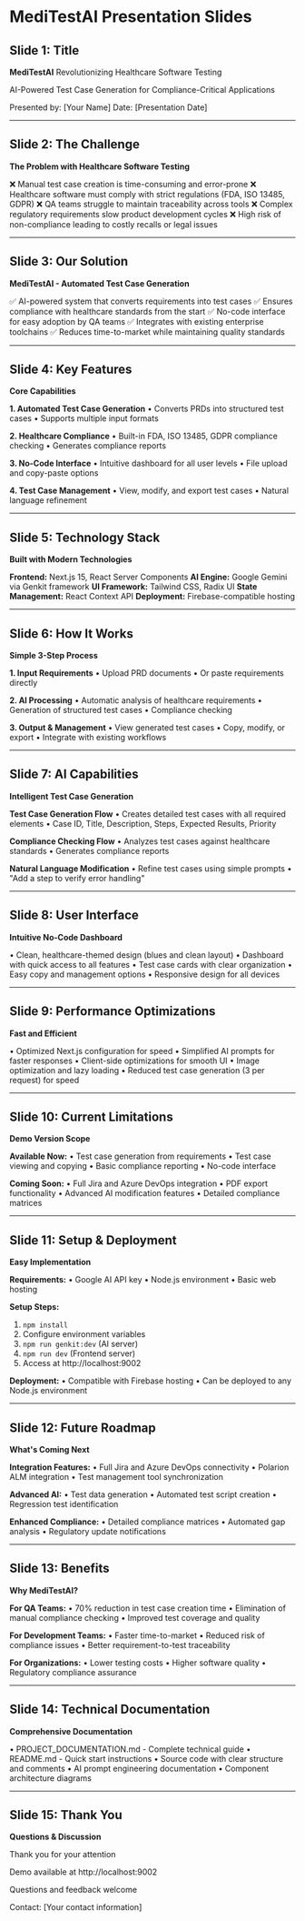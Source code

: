 # MediTestAI Presentation Slides

## Slide 1: Title
**MediTestAI**
Revolutionizing Healthcare Software Testing

AI-Powered Test Case Generation for Compliance-Critical Applications

Presented by: [Your Name]
Date: [Presentation Date]

---

## Slide 2: The Challenge
**The Problem with Healthcare Software Testing**

❌ Manual test case creation is time-consuming and error-prone
❌ Healthcare software must comply with strict regulations (FDA, ISO 13485, GDPR)
❌ QA teams struggle to maintain traceability across tools
❌ Complex regulatory requirements slow product development cycles
❌ High risk of non-compliance leading to costly recalls or legal issues

---

## Slide 3: Our Solution
**MediTestAI - Automated Test Case Generation**

✅ AI-powered system that converts requirements into test cases
✅ Ensures compliance with healthcare standards from the start
✅ No-code interface for easy adoption by QA teams
✅ Integrates with existing enterprise toolchains
✅ Reduces time-to-market while maintaining quality standards

---

## Slide 4: Key Features
**Core Capabilities**

**1. Automated Test Case Generation**
• Converts PRDs into structured test cases
• Supports multiple input formats

**2. Healthcare Compliance**
• Built-in FDA, ISO 13485, GDPR compliance checking
• Generates compliance reports

**3. No-Code Interface**
• Intuitive dashboard for all user levels
• File upload and copy-paste options

**4. Test Case Management**
• View, modify, and export test cases
• Natural language refinement

---

## Slide 5: Technology Stack
**Built with Modern Technologies**

**Frontend:** Next.js 15, React Server Components
**AI Engine:** Google Gemini via Genkit framework
**UI Framework:** Tailwind CSS, Radix UI
**State Management:** React Context API
**Deployment:** Firebase-compatible hosting

---

## Slide 6: How It Works
**Simple 3-Step Process**

**1. Input Requirements**
• Upload PRD documents
• Or paste requirements directly

**2. AI Processing**
• Automatic analysis of healthcare requirements
• Generation of structured test cases
• Compliance checking

**3. Output & Management**
• View generated test cases
• Copy, modify, or export
• Integrate with existing workflows

---

## Slide 7: AI Capabilities
**Intelligent Test Case Generation**

**Test Case Generation Flow**
• Creates detailed test cases with all required elements
• Case ID, Title, Description, Steps, Expected Results, Priority

**Compliance Checking Flow**
• Analyzes test cases against healthcare standards
• Generates compliance reports

**Natural Language Modification**
• Refine test cases using simple prompts
• "Add a step to verify error handling"

---

## Slide 8: User Interface
**Intuitive No-Code Dashboard**

• Clean, healthcare-themed design (blues and clean layout)
• Dashboard with quick access to all features
• Test case cards with clear organization
• Easy copy and management options
• Responsive design for all devices

---

## Slide 9: Performance Optimizations
**Fast and Efficient**

• Optimized Next.js configuration for speed
• Simplified AI prompts for faster responses
• Client-side optimizations for smooth UI
• Image optimization and lazy loading
• Reduced test case generation (3 per request) for speed

---

## Slide 10: Current Limitations
**Demo Version Scope**

**Available Now:**
• Test case generation from requirements
• Test case viewing and copying
• Basic compliance reporting
• No-code interface

**Coming Soon:**
• Full Jira and Azure DevOps integration
• PDF export functionality
• Advanced AI modification features
• Detailed compliance matrices

---

## Slide 11: Setup & Deployment
**Easy Implementation**

**Requirements:**
• Google AI API key
• Node.js environment
• Basic web hosting

**Setup Steps:**
1. `npm install`
2. Configure environment variables
3. `npm run genkit:dev` (AI server)
4. `npm run dev` (Frontend server)
5. Access at http://localhost:9002

**Deployment:**
• Compatible with Firebase hosting
• Can be deployed to any Node.js environment

---

## Slide 12: Future Roadmap
**What's Coming Next**

**Integration Features:**
• Full Jira and Azure DevOps connectivity
• Polarion ALM integration
• Test management tool synchronization

**Advanced AI:**
• Test data generation
• Automated test script creation
• Regression test identification

**Enhanced Compliance:**
• Detailed compliance matrices
• Automated gap analysis
• Regulatory update notifications

---

## Slide 13: Benefits
**Why MediTestAI?**

**For QA Teams:**
• 70% reduction in test case creation time
• Elimination of manual compliance checking
• Improved test coverage and quality

**For Development Teams:**
• Faster time-to-market
• Reduced risk of compliance issues
• Better requirement-to-test traceability

**For Organizations:**
• Lower testing costs
• Higher software quality
• Regulatory compliance assurance

---

## Slide 14: Technical Documentation
**Comprehensive Documentation**

• PROJECT_DOCUMENTATION.md - Complete technical guide
• README.md - Quick start instructions
• Source code with clear structure and comments
• AI prompt engineering documentation
• Component architecture diagrams

---

## Slide 15: Thank You
**Questions & Discussion**

Thank you for your attention

Demo available at http://localhost:9002

Questions and feedback welcome

Contact: [Your contact information]